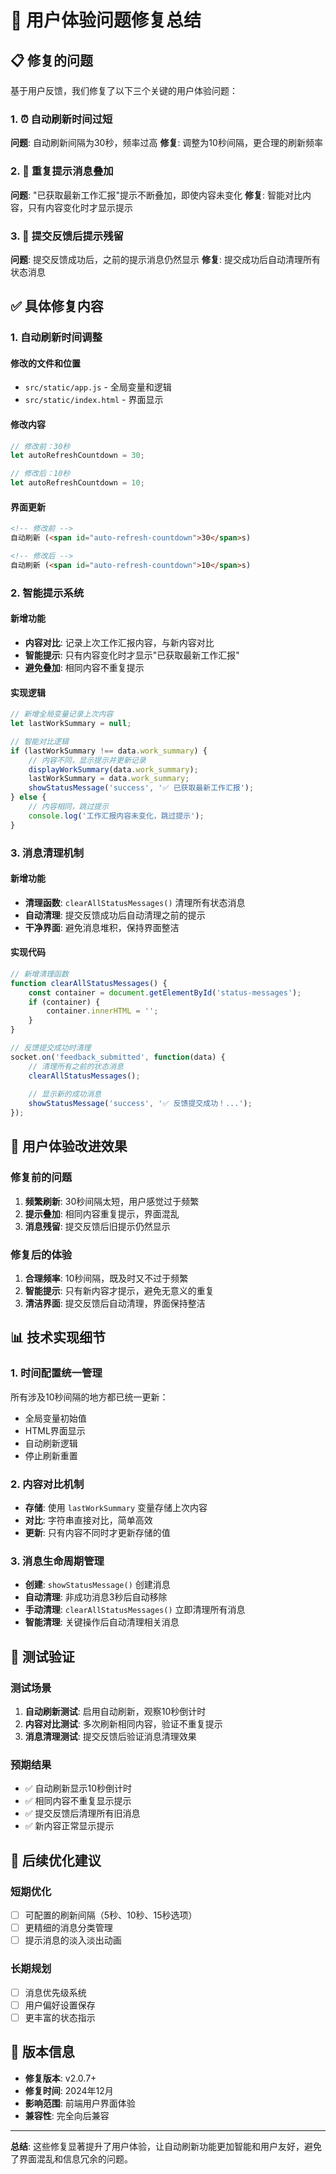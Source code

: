 # 🔧 用户体验问题修复总结

## 📋 修复的问题

基于用户反馈，我们修复了以下三个关键的用户体验问题：

### 1. ⏰ 自动刷新时间过短
**问题**: 自动刷新间隔为30秒，频率过高
**修复**: 调整为10秒间隔，更合理的刷新频率

### 2. 📢 重复提示消息叠加
**问题**: "已获取最新工作汇报"提示不断叠加，即使内容未变化
**修复**: 智能对比内容，只有内容变化时才显示提示

### 3. 🧹 提交反馈后提示残留
**问题**: 提交反馈成功后，之前的提示消息仍然显示
**修复**: 提交成功后自动清理所有状态消息

## ✅ 具体修复内容

### 1. 自动刷新时间调整

#### 修改的文件和位置
- `src/static/app.js` - 全局变量和逻辑
- `src/static/index.html` - 界面显示

#### 修改内容
```javascript
// 修改前：30秒
let autoRefreshCountdown = 30;

// 修改后：10秒
let autoRefreshCountdown = 10;
```

#### 界面更新
```html
<!-- 修改前 -->
自动刷新 (<span id="auto-refresh-countdown">30</span>s)

<!-- 修改后 -->
自动刷新 (<span id="auto-refresh-countdown">10</span>s)
```

### 2. 智能提示系统

#### 新增功能
- **内容对比**: 记录上次工作汇报内容，与新内容对比
- **智能提示**: 只有内容变化时才显示"已获取最新工作汇报"
- **避免叠加**: 相同内容不重复提示

#### 实现逻辑
```javascript
// 新增全局变量记录上次内容
let lastWorkSummary = null;

// 智能对比逻辑
if (lastWorkSummary !== data.work_summary) {
    // 内容不同，显示提示并更新记录
    displayWorkSummary(data.work_summary);
    lastWorkSummary = data.work_summary;
    showStatusMessage('success', '✅ 已获取最新工作汇报');
} else {
    // 内容相同，跳过提示
    console.log('工作汇报内容未变化，跳过提示');
}
```

### 3. 消息清理机制

#### 新增功能
- **清理函数**: `clearAllStatusMessages()` 清理所有状态消息
- **自动清理**: 提交反馈成功后自动清理之前的提示
- **干净界面**: 避免消息堆积，保持界面整洁

#### 实现代码
```javascript
// 新增清理函数
function clearAllStatusMessages() {
    const container = document.getElementById('status-messages');
    if (container) {
        container.innerHTML = '';
    }
}

// 反馈提交成功时清理
socket.on('feedback_submitted', function(data) {
    // 清理所有之前的状态消息
    clearAllStatusMessages();
    
    // 显示新的成功消息
    showStatusMessage('success', '✅ 反馈提交成功！...');
});
```

## 🎯 用户体验改进效果

### 修复前的问题
1. **频繁刷新**: 30秒间隔太短，用户感觉过于频繁
2. **提示叠加**: 相同内容重复提示，界面混乱
3. **消息残留**: 提交反馈后旧提示仍然显示

### 修复后的体验
1. **合理频率**: 10秒间隔，既及时又不过于频繁
2. **智能提示**: 只有新内容才提示，避免无意义的重复
3. **清洁界面**: 提交反馈后自动清理，界面保持整洁

## 📊 技术实现细节

### 1. 时间配置统一管理
所有涉及10秒间隔的地方都已统一更新：
- 全局变量初始值
- HTML界面显示
- 自动刷新逻辑
- 停止刷新重置

### 2. 内容对比机制
- **存储**: 使用 `lastWorkSummary` 变量存储上次内容
- **对比**: 字符串直接对比，简单高效
- **更新**: 只有内容不同时才更新存储的值

### 3. 消息生命周期管理
- **创建**: `showStatusMessage()` 创建消息
- **自动清理**: 非成功消息3秒后自动移除
- **手动清理**: `clearAllStatusMessages()` 立即清理所有消息
- **智能清理**: 关键操作后自动清理相关消息

## 🧪 测试验证

### 测试场景
1. **自动刷新测试**: 启用自动刷新，观察10秒倒计时
2. **内容对比测试**: 多次刷新相同内容，验证不重复提示
3. **消息清理测试**: 提交反馈后验证消息清理效果

### 预期结果
- ✅ 自动刷新显示10秒倒计时
- ✅ 相同内容不重复显示提示
- ✅ 提交反馈后清理所有旧消息
- ✅ 新内容正常显示提示

## 🔮 后续优化建议

### 短期优化
- [ ] 可配置的刷新间隔（5秒、10秒、15秒选项）
- [ ] 更精细的消息分类管理
- [ ] 提示消息的淡入淡出动画

### 长期规划
- [ ] 消息优先级系统
- [ ] 用户偏好设置保存
- [ ] 更丰富的状态指示

## 📝 版本信息

- **修复版本**: v2.0.7+
- **修复时间**: 2024年12月
- **影响范围**: 前端用户界面体验
- **兼容性**: 完全向后兼容

---

**总结**: 这些修复显著提升了用户体验，让自动刷新功能更加智能和用户友好，避免了界面混乱和信息冗余的问题。
